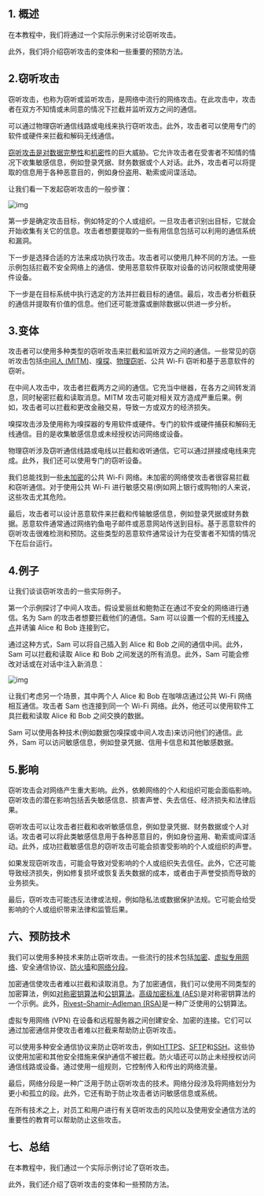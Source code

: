 ## 1. 概述

在本教程中，我们将通过一个实际示例来讨论窃听攻击。

此外，我们将介绍窃听攻击的变体和一些重要的预防方法。

## 2.窃听攻击

窃听攻击，也称为窃听或监听攻击，是网络中流行的网络攻击。在此攻击中，攻击者在双方不知情或未同意的情况下拦截并监听双方之间的通信。

可以通过物理窃听通信线路或电线来执行窃听攻击。此外，攻击者可以使用专门的软件或硬件来拦截和解码无线通信。

[窃听攻击是对数据完整性](https://www.baeldung.com/cs/cia-triad)和[机密](https://www.baeldung.com/cs/cia-triad)性的巨大威胁。它允许攻击者在受害者不知情的情况下收集敏感信息，例如登录凭据、财务数据或个人对话。此外，攻击者可以将提取的信息用于各种恶意目的，例如身份盗用、勒索或间谍活动。

让我们看一下发起窃听攻击的一般步骤：

![img](https://www.baeldung.com/wp-content/uploads/sites/4/2023/01/scasdad.drawio.png)

第一步是确定攻击目标，例如特定的个人或组织。一旦攻击者识别出目标，它就会开始收集有关它的信息。攻击者想要提取的一些有用信息包括可以利用的通信系统和漏洞。

下一步是选择合适的方法来成功执行攻击。攻击者可以使用几种不同的方法。一些示例包括拦截不安全网络上的通信、使用恶意软件获取对设备的访问权限或使用硬件设备。

下一步是在目标系统中执行选定的方法并拦截目标的通信。最后，攻击者分析截获的通信并提取有价值的信息。他们还可能泄露或删除数据以供进一步分析。

## 3.变体

攻击者可以使用多种类型的窃听攻击来拦截和监听双方之间的通信。一些常见的窃听攻击包括[中间人 (MITM)](https://www.baeldung.com/cs/security-mitm)、[嗅探](https://en.wikipedia.org/wiki/Sniffing_attack)、[物理窃听](https://en.wikipedia.org/wiki/Telephone_tapping)、公共 Wi-Fi 窃听和基于恶意软件的窃听。

在中间人攻击中，攻击者拦截两方之间的通信。它充当中继器，在各方之间转发消息，同时秘密拦截和读取消息。MITM 攻击可能对相关双方造成严重后果。例如，攻击者可以拦截和更改金融交易，导致一方或双方的经济损失。

嗅探攻击涉及使用称为嗅探器的专用软件或硬件。专门的软件或硬件捕获和解码无线通信。目的是收集敏感信息或未经授权访问网络或设备。

物理窃听涉及窃听通信线路或电线以拦截和收听通信。它可以通过拼接成电线来完成。此外，我们还可以使用专门的窃听设备。

我们总能找到一些[未加密](https://www.baeldung.com/cs/introduction-to-cryptography)的公共 Wi-Fi 网络。未加密的网络使攻击者很容易拦截和窃听通信。对于使用公共 Wi-Fi 进行敏感交易(例如网上银行或购物)的人来说，这些攻击尤其危险。

最后，攻击者可以设计恶意软件来拦截和传输敏感信息，例如登录凭据或财务数据。恶意软件通常通过网络钓鱼电子邮件或恶意网站传送到目标。基于恶意软件的窃听攻击很难检测和预防。这些类型的恶意软件通常设计为在受害者不知情的情况下在后台运行。

## 4.例子

让我们谈谈窃听攻击的一些实际例子。

第一个示例探讨了中间人攻击。假设爱丽丝和鲍勃正在通过不安全的网络进行通信。名为 Sam 的攻击者想要拦截他们的通信。Sam 可以设置一个假的无线[接入点](https://www.baeldung.com/cs/ap-vs-station-vs-bridge-vs-router)并诱骗 Alice 和 Bob 连接到它。

通过这种方式，Sam 可以将自己插入到 Alice 和 Bob 之间的通信中间。此外，Sam 可以拦截和读取 Alice 和 Bob 之间发送的所有消息。此外，Sam 可能会修改对话或在对话中注入新消息：

![img](https://www.baeldung.com/wp-content/uploads/sites/4/2023/01/zcdsfcdfs.drawio.png)

让我们考虑另一个场景，其中两个人 Alice 和 Bob 在咖啡店通过公共 Wi-Fi 网络相互通信。攻击者 Sam 也连接到同一个 Wi-Fi 网络。此外，他还可以使用软件工具拦截和读取 Alice 和 Bob 之间交换的数据。

Sam 可以使用各种技术(例如数据包嗅探或中间人攻击)来访问他们的通信。此外，Sam 可以访问敏感信息，例如登录凭据、信用卡信息和其他敏感数据。

## 5.影响

窃听攻击会对网络产生重大影响。此外，依赖网络的个人和组织可能会面临影响。窃听攻击的潜在影响包括丢失敏感信息、损害声誉、失去信任、经济损失和法律后果。

窃听攻击可以让攻击者拦截和收听敏感信息，例如登录凭据、财务数据或个人对话。攻击者可以将此类敏感信息用于各种恶意目的，例如身份盗用、勒索或间谍活动。此外，成功拦截敏感信息的窃听攻击可能会损害受影响的个人或组织的声誉。

如果发现窃听攻击，可能会导致对受影响的个人或组织失去信任。此外，它还可能导致经济损失，例如修复损坏或恢复丢失数据的成本，或者由于声誉受损而导致的业务损失。

最后，窃听攻击可能违反法律或法规，例如隐私法或数据保护法规。它可能会给受影响的个人或组织带来法律和监管后果。

## 六、预防技术

我们可以使用多种技术来防止窃听攻击。一些流行的技术包括[加密](https://www.baeldung.com/cs/introduction-to-cryptography)、[虚拟专用网络](https://www.baeldung.com/cs/vpn)、安全通信协议、[防火墙](https://www.baeldung.com/cs/firewalls-intro)和[网络分段](https://en.wikipedia.org/wiki/Network_segmentation)。

加密通信使攻击者难以拦截和读取消息。为了加密通信，我们可以使用不同类型的加密算法，例如[对称密钥算法](https://www.baeldung.com/cs/symmetric-vs-asymmetric-cryptography)和[公钥算法](https://www.baeldung.com/cs/symmetric-vs-asymmetric-cryptography)。[高级加密标准 (AES)](https://www.baeldung.com/java-aes-encryption-decryption)是对称密钥算法的一个示例。此外，[Rivest–Shamir–Adleman (RSA)](https://en.wikipedia.org/wiki/RSA_(cryptosystem))是一种广泛使用的公钥算法。

虚拟专用网络 (VPN) 在设备和远程服务器之间创建安全、加密的连接。它们可以通过加密通信并使攻击者难以拦截来帮助防止窃听攻击。

可以使用多种安全通信协议来防止窃听攻击，例如[HTTPS](https://en.wikipedia.org/wiki/HTTPS)、[SFTP](https://en.wikipedia.org/wiki/SSH_File_Transfer_Protocol)和[SSH](https://www.baeldung.com/cs/ssh-intro)。这些协议使用加密和其他安全措施来保护通信不被拦截。防火墙还可以防止未经授权访问通信线路或设备。通过使用一组规则，它控制传入和传出的网络流量。

最后，网络分段是一种广泛用于防止窃听攻击的技术。网络分段涉及将网络划分为更小和孤立的段。此外，它还有助于防止攻击者访问敏感信息或系统。

在所有技术之上，对员工和用户进行有关窃听攻击的风险以及使用安全通信方法的重要性的教育可以帮助防止这些攻击。

## 七、总结

在本教程中，我们通过一个实际示例讨论了窃听攻击。

此外，我们还介绍了窃听攻击的变体和一些预防方法。